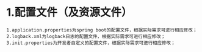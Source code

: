 # 1.配置文件（及资源文件）
    1.application.properties为spring boot的配置文件，根据实际需求可进行相应修改；
    2.logback.xml为logback日志的配置文件，根据实际需求可进行相应修改；
    3.init.properties为开发者自定义的配置文件，根据实际需求可进行相应修改；